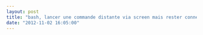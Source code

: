 ```yaml
---
layout: post
title: "bash, lancer une commande distante via screen mais rester connecter après sa terminaison"
date: "2012-11-02 16:05:00"
---
```

<script src="http://pastebin.com/embed_js.php?i=k44YZ9GV"></script>
